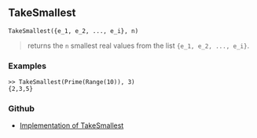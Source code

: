 ## TakeSmallest

```
TakeSmallest({e_1, e_2, ..., e_i}, n) 
```

> returns the `n` smallest real values from the list `{e_1, e_2, ..., e_i}`.

### Examples

```
>> TakeSmallest(Prime(Range(10)), 3) 
{2,3,5}
```

### Github

* [Implementation of TakeSmallest](https://github.com/axkr/symja_android_library/blob/master/symja_android_library/matheclipse-core/src/main/java/org/matheclipse/core/builtin/ListFunctions.java#L7555) 
